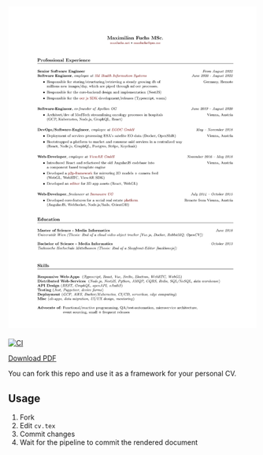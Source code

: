 ![Curriculum Vitae of Maximilian Fuchs](https://github.com/mfux/cv/blob/master/cv.png?raw=true)
---

[![CI](https://github.com/mfux/cv/actions/workflows/blank.yml/badge.svg)](https://github.com/mklan/cv/actions/workflows/blank.yml)

[Download PDF](https://github.com/mfux/cv/raw/master/cv.pdf)

You can fork this repo and use it as a framework for your personal CV.

## Usage

1. Fork
2. Edit `cv.tex`
3. Commit changes
4. Wait for the pipeline to commit the rendered document
